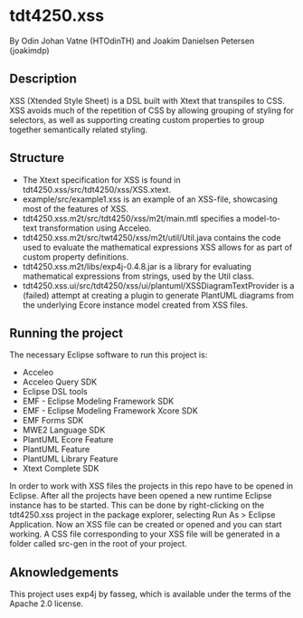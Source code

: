 # tdt4250.xss

By Odin Johan Vatne (HTOdinTH) and Joakim Danielsen Petersen (joakimdp)

## Description

XSS (Xtended Style Sheet) is a DSL built with Xtext that transpiles to CSS. XSS avoids much of the repetition of CSS by allowing grouping of styling for selectors, as well as supporting creating custom properties to group together semantically related styling.

## Structure

 * The Xtext specification for XSS is found in tdt4250.xss/src/tdt4250/xss/XSS.xtext.
 * example/src/example1.xss is an example of an XSS-file, showcasing most of the features of XSS.
 * tdt4250.xss.m2t/src/tdt4250/xss/m2t/main.mtl specifies a model-to-text transformation using Acceleo.
 * tdt4250.xss.m2t/src/twt4250/xss/m2t/util/Util.java contains the code used to evaluate the mathematical expressions XSS allows for as part of custom property definitions.
 * tdt4250.xss.m2t/libs/exp4j-0.4.8.jar is a library for evaluating mathematical expressions from strings, used by the Util class.
 * tdt4250.xss.ui/src/tdt4250/xss/ui/plantuml/XSSDiagramTextProvider is a (failed) attempt at creating a plugin to generate PlantUML diagrams from the underlying Ecore instance model created from XSS files.

## Running the project

The necessary Eclipse software to run this project is:
 * Acceleo
 * Acceleo Query SDK
 * Eclipse DSL tools
 * EMF - Eclipse Modeling Framework SDK
 * EMF - Eclipse Modeling Framework Xcore SDK
 * EMF Forms SDK
 * MWE2 Language SDK
 * PlantUML Ecore Feature
 * PlantUML Feature
 * PlantUML Library Feature
 * Xtext Complete SDK

In order to work with XSS files the projects in this repo have to be opened in Eclipse. After all the projects have been opened a new runtime Eclipse instance has to be started. This can be done by right-clicking on the tdt4250.xss project in the package explorer, selecting Run As > Eclipse Application. Now an XSS file can be created or opened and you can start working. A CSS file corresponding to your XSS file will be generated in a folder called src-gen in the root of your project.

## Aknowledgements

This project uses exp4j by fasseg, which is available under the terms of the Apache 2.0 license.